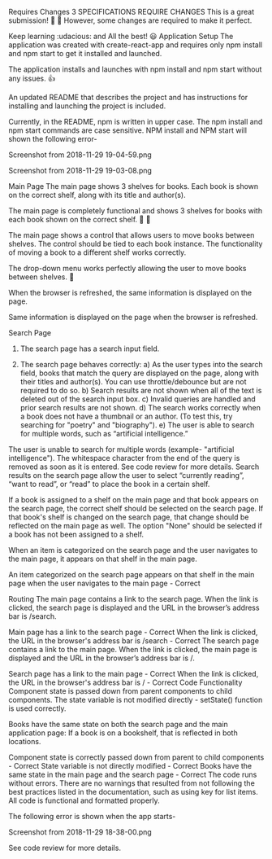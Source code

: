 Requires Changes
3 SPECIFICATIONS REQUIRE CHANGES
This is a great submission! :clap: :clap:
However, some changes are required to make it perfect.

Keep learning :udacious: and All the best! :smiley:
Application Setup
The application was created with create-react-app and requires only npm install and npm start to get it installed and launched.

The application installs and launches with npm install and npm start without any issues. :thumbsup:

An updated README that describes the project and has instructions for installing and launching the project is included.

Currently, in the README, npm is written in upper case.
The npm install and npm start commands are case sensitive. NPM install and NPM start will shown the following error-

Screenshot from 2018-11-29 19-04-59.png

Screenshot from 2018-11-29 19-03-08.png

Main Page
The main page shows 3 shelves for books. Each book is shown on the correct shelf, along with its title and author(s).

The main page is completely functional and shows 3 shelves for books with each book shown on the correct shelf. :clap: :clap:

The main page shows a control that allows users to move books between shelves. The control should be tied to each book instance. The functionality of moving a book to a different shelf works correctly.

The drop-down menu works perfectly allowing the user to move books between shelves. :clap:

When the browser is refreshed, the same information is displayed on the page.

Same information is displayed on the page when the browser is refreshed.

Search Page
1) The search page has a search input field.

2) The search page behaves correctly:
a) As the user types into the search field, books that match the query are displayed on the page, along with their titles and author(s). You can use throttle/debounce but are not required to do so.
b) Search results are not shown when all of the text is deleted out of the search input box.
c) Invalid queries are handled and prior search results are not shown.
d) The search works correctly when a book does not have a thumbnail or an author. (To test this, try searching for "poetry" and "biography").
e) The user is able to search for multiple words, such as “artificial intelligence.”

The user is unable to search for multiple words (example- "artificial intelligence"). The whitespace character from the end of the query is removed as soon as it is entered.
See code review for more details.
Search results on the search page allow the user to select “currently reading”, “want to read”, or “read” to place the book in a certain shelf.

If a book is assigned to a shelf on the main page and that book appears on the search page, the correct shelf should be selected on the search page. If that book's shelf is changed on the search page, that change should be reflected on the main page as well. The option "None" should be selected if a book has not been assigned to a shelf.

When an item is categorized on the search page and the user navigates to the main page, it appears on that shelf in the main page.

An item categorized on the search page appears on that shelf in the main page when the user navigates to the main page - Correct

Routing
The main page contains a link to the search page. When the link is clicked, the search page is displayed and the URL in the browser’s address bar is /search.

Main page has a link to the search page - Correct
When the link is clicked, the URL in the browser's address bar is /search - Correct
The search page contains a link to the main page. When the link is clicked, the main page is displayed and the URL in the browser’s address bar is /.

Search page has a link to the main page - Correct
When the link is clicked, the URL in the browser's address bar is / - Correct
Code Functionality
Component state is passed down from parent components to child components. The state variable is not modified directly - setState() function is used correctly.

Books have the same state on both the search page and the main application page: If a book is on a bookshelf, that is reflected in both locations.

Component state is correctly passed down from parent to child components - Correct
State variable is not directly modified - Correct
Books have the same state in the main page and the search page - Correct
The code runs without errors. There are no warnings that resulted from not following the best practices listed in the documentation, such as using key for list items. All code is functional and formatted properly.

The following error is shown when the app starts-

Screenshot from 2018-11-29 18-38-00.png

See code review for more details.